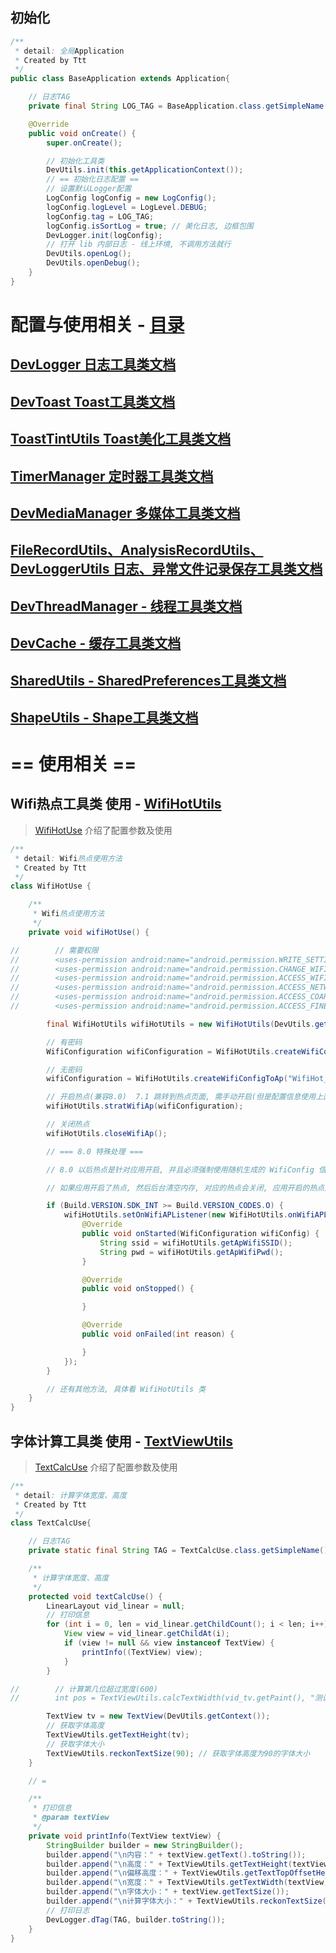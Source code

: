 
## 初始化

```java
/**
 * detail: 全局Application
 * Created by Ttt
 */
public class BaseApplication extends Application{

    // 日志TAG
    private final String LOG_TAG = BaseApplication.class.getSimpleName();

    @Override
    public void onCreate() {
        super.onCreate();

        // 初始化工具类
        DevUtils.init(this.getApplicationContext());
        // == 初始化日志配置 ==
        // 设置默认Logger配置
        LogConfig logConfig = new LogConfig();
        logConfig.logLevel = LogLevel.DEBUG;
        logConfig.tag = LOG_TAG;
        logConfig.isSortLog = true; // 美化日志, 边框包围
        DevLogger.init(logConfig);
        // 打开 lib 内部日志 - 线上环境, 不调用方法就行
        DevUtils.openLog();
        DevUtils.openDebug();
    }
}
```

# 配置与使用相关 - [目录](https://github.com/afkT/DevUtils/tree/master/app/src/main/java/com/dev/use)

## [DevLogger 日志工具类文档](https://github.com/afkT/DevUtils/blob/master/DevLibUtils/utils_readme/logger/DevLogger.md)

## [DevToast Toast工具类文档](https://github.com/afkT/DevUtils/blob/master/DevLibUtils/utils_readme/toast/DevToast.md)

## [ToastTintUtils Toast美化工具类文档](https://github.com/afkT/DevUtils/blob/master/DevLibUtils/utils_readme/toast/ToastTintUtils.md)

## [TimerManager 定时器工具类文档](https://github.com/afkT/DevUtils/blob/master/DevLibUtils/utils_readme/timer/TimerManager.md)

## [DevMediaManager 多媒体工具类文档](https://github.com/afkT/DevUtils/blob/master/DevLibUtils/utils_readme/media/DevMediaManager.md)

## [FileRecordUtils、AnalysisRecordUtils、DevLoggerUtils 日志、异常文件记录保存工具类文档](https://github.com/afkT/DevUtils/blob/master/DevLibUtils/utils_readme/record/FileRecord.md)

## [DevThreadManager - 线程工具类文档](https://github.com/afkT/DevUtils/blob/master/DevLibUtils/utils_readme/thread/DevThreadManager.md)

## [DevCache - 缓存工具类文档](https://github.com/afkT/DevUtils/blob/master/DevLibUtils/utils_readme/cache/DevCache.md)

## [SharedUtils - SharedPreferences工具类文档](https://github.com/afkT/DevUtils/blob/master/DevLibUtils/utils_readme/share/SharedUtils.md)

## [ShapeUtils - Shape工具类文档](https://github.com/afkT/DevUtils/blob/master/DevLibUtils/utils_readme/shape/ShapeUtils.md)

# == 使用相关 ==

## Wifi热点工具类 使用 - [WifiHotUtils](https://github.com/afkT/DevUtils/blob/master/DevLibUtils/src/main/java/dev/utils/app/wifi/WifiHotUtils.java)

> [WifiHotUse](https://github.com/afkT/DevUtils/blob/master/app/src/main/java/com/dev/use/wifi/WifiHotUse.java) 介绍了配置参数及使用

```java
/**
 * detail: Wifi热点使用方法
 * Created by Ttt
 */
class WifiHotUse {

    /**
     * Wifi热点使用方法
     */
    private void wifiHotUse() {

//        // 需要权限
//        <uses-permission android:name="android.permission.WRITE_SETTINGS" />
//        <uses-permission android:name="android.permission.CHANGE_WIFI_STATE" />
//        <uses-permission android:name="android.permission.ACCESS_WIFI_STATE" />
//        <uses-permission android:name="android.permission.ACCESS_NETWORK_STATE" />
//        <uses-permission android:name="android.permission.ACCESS_COARSE_LOCATION"/>
//        <uses-permission android:name="android.permission.ACCESS_FINE_LOCATION"/>

        final WifiHotUtils wifiHotUtils = new WifiHotUtils(DevUtils.getContext());

        // 有密码
        WifiConfiguration wifiConfiguration = WifiHotUtils.createWifiConfigToAp("WifiHot_AP", "123456789");

        // 无密码
        wifiConfiguration = WifiHotUtils.createWifiConfigToAp("WifiHot_AP", null);

        // 开启热点(兼容8.0)  7.1 跳转到热点页面, 需手动开启(但是配置信息使用上面的 WifiConfig)
        wifiHotUtils.stratWifiAp(wifiConfiguration);

        // 关闭热点
        wifiHotUtils.closeWifiAp();

        // === 8.0 特殊处理 ===

        // 8.0 以后热点是针对应用开启, 并且必须强制使用随机生成的 WifiConfig 信息, 无法替换

        // 如果应用开启了热点, 然后后台清空内存, 对应的热点会关闭, 应用开启的热点是系统随机的，不影响系统设置中的热点配置信息

        if (Build.VERSION.SDK_INT >= Build.VERSION_CODES.O) {
            wifiHotUtils.setOnWifiAPListener(new WifiHotUtils.onWifiAPListener() {
                @Override
                public void onStarted(WifiConfiguration wifiConfig) {
                    String ssid = wifiHotUtils.getApWifiSSID();
                    String pwd = wifiHotUtils.getApWifiPwd();
                }

                @Override
                public void onStopped() {

                }

                @Override
                public void onFailed(int reason) {

                }
            });
        }

        // 还有其他方法, 具体看 WifiHotUtils 类
    }
}
```

## 字体计算工具类 使用 - [TextViewUtils](https://github.com/afkT/DevUtils/blob/master/DevLibUtils/src/main/java/dev/utils/app/TextViewUtils.java)

> [TextCalcUse](https://github.com/afkT/DevUtils/blob/master/app/src/main/java/com/dev/use/text/TextCalcUse.java) 介绍了配置参数及使用

```java
/**
 * detail: 计算字体宽度、高度
 * Created by Ttt
 */
class TextCalcUse{

    // 日志TAG
    private static final String TAG = TextCalcUse.class.getSimpleName();

    /**
     * 计算字体宽度、高度
     */
    protected void textCalcUse() {
        LinearLayout vid_linear = null;
        // 打印信息
        for (int i = 0, len = vid_linear.getChildCount(); i < len; i++) {
            View view = vid_linear.getChildAt(i);
            if (view != null && view instanceof TextView) {
                printInfo((TextView) view);
            }
        }

//        // 计算第几位超过宽度(600)
//        int pos = TextViewUtils.calcTextWidth(vid_tv.getPaint(), "测试内容", 600);

        TextView tv = new TextView(DevUtils.getContext());
        // 获取字体高度
        TextViewUtils.getTextHeight(tv);
        // 获取字体大小
        TextViewUtils.reckonTextSize(90); // 获取字体高度为90的字体大小
    }

    // =

    /**
     * 打印信息
     * @param textView
     */
    private void printInfo(TextView textView) {
        StringBuilder builder = new StringBuilder();
        builder.append("\n内容：" + textView.getText().toString());
        builder.append("\n高度：" + TextViewUtils.getTextHeight(textView));
        builder.append("\n偏移高度：" + TextViewUtils.getTextTopOffsetHeight(textView));
        builder.append("\n宽度：" + TextViewUtils.getTextWidth(textView));
        builder.append("\n字体大小：" + textView.getTextSize());
        builder.append("\n计算字体大小：" + TextViewUtils.reckonTextSize(TextViewUtils.getTextHeight(textView)));
        // 打印日志
        DevLogger.dTag(TAG, builder.toString());
    }
}
```